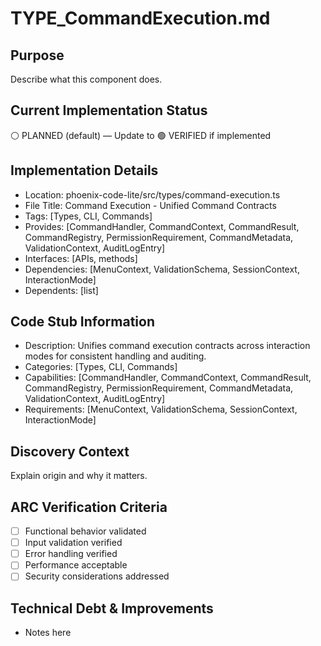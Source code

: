 # TYPE_CommandExecution.md

## Purpose
Describe what this component does.

## Current Implementation Status
⚪ PLANNED (default) — Update to 🟢 VERIFIED if implemented

## Implementation Details
- Location: phoenix-code-lite/src/types/command-execution.ts
- File Title: Command Execution - Unified Command Contracts
- Tags: [Types, CLI, Commands]
- Provides: [CommandHandler, CommandContext, CommandResult, CommandRegistry, PermissionRequirement, CommandMetadata, ValidationContext, AuditLogEntry]
- Interfaces: [APIs, methods]
- Dependencies: [MenuContext, ValidationSchema, SessionContext, InteractionMode]
- Dependents: [list]

## Code Stub Information
- Description: Unifies command execution contracts across interaction modes for consistent handling and auditing.
- Categories: [Types, CLI, Commands]
- Capabilities: [CommandHandler, CommandContext, CommandResult, CommandRegistry, PermissionRequirement, CommandMetadata, ValidationContext, AuditLogEntry]
- Requirements: [MenuContext, ValidationSchema, SessionContext, InteractionMode]

## Discovery Context
Explain origin and why it matters.

## ARC Verification Criteria
- [ ] Functional behavior validated
- [ ] Input validation verified
- [ ] Error handling verified
- [ ] Performance acceptable
- [ ] Security considerations addressed

## Technical Debt & Improvements
- Notes here

